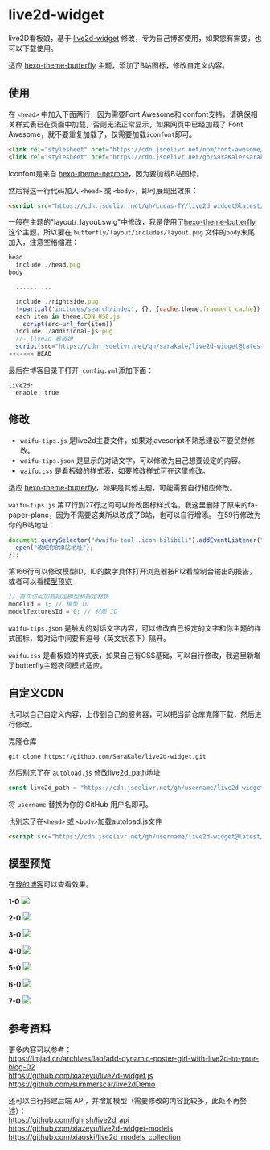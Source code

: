 # live2d-widget

live2D看板娘，基于 [live2d-widget](https://github.com/stevenjoezhang/live2d-widget) 修改，专为自己博客使用，如果您有需要，也可以下载使用。

适应 [hexo-theme-butterfly](https://github.com/jerryc127/hexo-theme-butterfly) 主题，添加了B站图标，修改自定义内容。

## 使用

在 `<head>` 中加入下面两行，因为需要Font Awesome和iconfont支持，请确保相关样式表已在页面中加载，否则无法正常显示，如果网页中已经加载了 Font Awesome，就不要重复加载了，仅需要加载`iconfont`即可。

```html
<link rel="stylesheet" href="https://cdn.jsdelivr.net/npm/font-awesome/css/font-awesome.min.css">
<link rel="stylesheet" href="https://cdn.jsdelivr.net/gh/SaraKale/sarakale.github.io/blog/css/iconfont/iconfont.css">
```
iconfont是来自 [hexo-theme-nexmoe](https://github.com/nexmoe/hexo-theme-nexmoe)，因为要加载B站图标。

然后将这一行代码加入 `<head>` 或 `<body>`，即可展现出效果：
```html
<script src="https://cdn.jsdelivr.net/gh/Lucas-TY/live2d_widget@latest/autoload.js"></script>
```

一般在主题的"layout/_layout.swig"中修改，我是使用了[hexo-theme-butterfly](https://github.com/jerryc127/hexo-theme-butterfly)这个主题，所以要在 `butterfly/layout/includes/layout.pug` 文件的`body`末尾加入，注意空格缩进：
```js
head
  include ./head.pug
body

  ..........

  include ./rightside.pug
  !=partial('includes/search/index', {}, {cache:theme.fragment_cache})
  each item in theme.CDN_USE.js
    script(src=url_for(item))
  include ./additional-js.pug
  //- live2d 看板娘
  script(src="https://cdn.jsdelivr.net/gh/sarakale/live2d-widget@latest/autoload.js")
<<<<<<< HEAD
```

最后在博客目录下打开`_config.yml`添加下面：

```
live2d:
  enable: true
```

## 修改

- `waifu-tips.js` 是live2d主要文件，如果对javescript不熟悉建议不要贸然修改。
- `waifu-tips.json` 是显示的对话文字，可以修改为自己想要设定的内容。
- `waifu.css` 是看板娘的样式表，如要修改样式可在这里修改。

适应 [hexo-theme-butterfly](https://github.com/jerryc127/hexo-theme-butterfly)，如果是其他主题，可能需要自行相应修改。

`waifu-tips.js` 第17行到27行之间可以修改图标样式名，我这里删除了原来的fa-paper-plane，因为不需要这类所以改成了B站，也可以自行增添。
在59行修改为你的B站地址：
```js
document.querySelector("#waifu-tool .icon-bilibili").addEventListener("click", () => {
  open("改成你的B站地址");
});
```
第166行可以修改模型ID，ID的数字具体打开浏览器按F12看控制台输出的报告，或者可以看[模型预览](#模型预览)
```js
// 首次访问加载指定模型和指定材质
modelId = 1; // 模型 ID
modelTexturesId = 0; // 材质 ID
```

`waifu-tips.json` 是触发的对话文字内容，可以修改自己设定的文字和你主题的样式图标，每对话中间要有逗号（英文状态下）隔开。

`waifu.css` 是看板娘的样式表，如果自己有CSS基础，可以自行修改，我这里新增了butterfly主题夜间模式适应。

## 自定义CDN

也可以自己自定义内容，上传到自己的服务器，可以把当前仓库克隆下载，然后进行修改。

克隆仓库
```
git clone https://github.com/SaraKale/live2d-widget.git
```
然后别忘了在 `autoload.js` 修改live2d_path地址
```js
const live2d_path = "https://cdn.jsdelivr.net/gh/username/live2d-widget@latest/";
```
将 `username` 替换为你的 GitHub 用户名即可。

也别忘了在`<head>` 或 `<body>`加载autoload.js文件
```html
<script src="https://cdn.jsdelivr.net/gh/username/live2d-widget@latest/autoload.js"></script>
```

## 模型预览

在[我的博客](https://sarakale.github.io/blog)可以查看效果。

**1-0**
![](img/1-0.jpg)

**2-0**
![](img/2-0.jpg)

**3-0**
![](img/3-0.jpg)

**4-0**
![](img/4-0.jpg)

**5-0**
![](img/5-0.jpg)

**6-0**
![](img/6-0.jpg)

**7-0**
![](img/7-0.jpg)

## 参考资料

更多内容可以参考：  
https://imjad.cn/archives/lab/add-dynamic-poster-girl-with-live2d-to-your-blog-02  
https://github.com/xiazeyu/live2d-widget.js  
https://github.com/summerscar/live2dDemo

还可以自行搭建后端 API，并增加模型（需要修改的内容比较多，此处不再赘述）：  
https://github.com/fghrsh/live2d_api  
https://github.com/xiazeyu/live2d-widget-models  
https://github.com/xiaoski/live2d_models_collection
